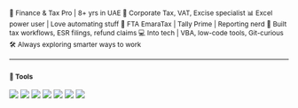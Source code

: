<span style="font-size:12px">
💼 Finance & Tax Pro | 8+ yrs in UAE  
🏢 Corporate Tax, VAT, Excise specialist  
📊 Excel power user | Love automating stuff  
🧾 FTA EmaraTax | Tally Prime | Reporting nerd  
🔄 Built tax workflows, ESR filings, refund claims  
💻 Into tech | VBA, low-code tools, Git-curious  
🛠️ Always exploring smarter ways to work  
</span>

---

### <span style="font-size:12px">🧰 Tools</span>

<p align="left">
  <img src="https://img.shields.io/badge/Microsoft_Excel-217346?style=flat&logoColor=white"/>
  <img src="https://img.shields.io/badge/Tally_Prime-009DC4?style=flat&logoColor=white"/>
  <img src="https://img.shields.io/badge/Zoho-FC4C02?style=flat&logoColor=white"/>
  <img src="https://img.shields.io/badge/QuickBooks-2CA01C?style=flat&logo=intuit&logoColor=white"/>
  <img src="https://img.shields.io/badge/Zoho_CRM-FC4C02?style=flat&logoColor=white"/>
  <img src="https://img.shields.io/badge/EmaraTax-007B8A?style=flat&logoColor=white"/>
  <img src="https://img.shields.io/badge/Power_BI-F2C811?style=flat&logoColor=black"/>
</p>
